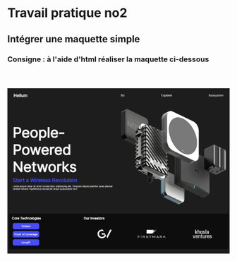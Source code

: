 # Travail pratique no2

## Intégrer une maquette simple

### Consigne : à l'aide d'html réaliser la maquette ci-dessous <br><br><br>

![résultat maquette](https://raw.githubusercontent.com/WitaminF/Html_Exercices/main/TP2/Ressources/maquette_helium.png)